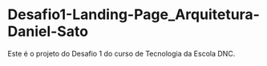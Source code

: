 # Desafio1-Landing-Page_Arquitetura-Daniel-Sato
Este é o projeto do Desafio 1 do curso de Tecnologia da Escola DNC. 
